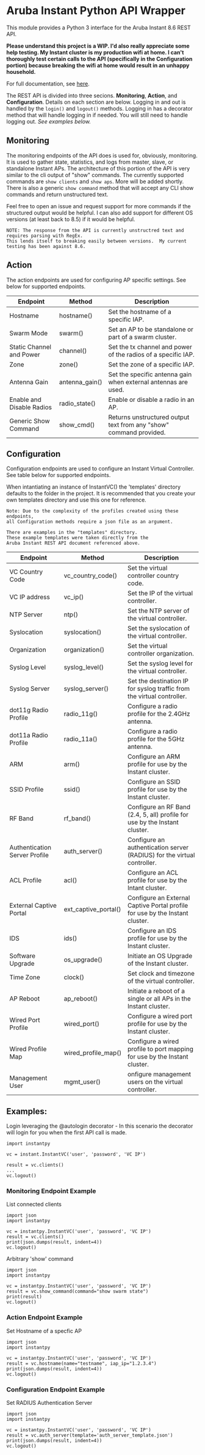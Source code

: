 # Aruba Instant Python API Wrapper

This module provides a Python 3 interface for the Aruba Instant 8.6 REST API.

**Please understand this project is a WIP.  I'd also really appreciate some help testing.  My Instant cluster is my production wifi at home.  I can't thoroughly test certain calls to the API (specifically in the Configuration portion) because breaking the wifi at home would result in an unhappy household.**

For full documentation, see [here](https://support.hpe.com/hpesc/public/docDisplay?docId=a00092466en_us).

The REST API is divided into three secions.  **Monitoring**, **Action**, and **Configuration**.  Details on each section are below.  Logging in and out is handled by the ```login()``` and ```logout()``` methods.  Logging in has a decorator method that will handle logging in if needed.  You will still need to handle logging out.  *See examples below.*

## Monitoring
The monitoring endpoints of the API does is used for, obviously, monitoring.  It is used to gather state, statistics, and logs from master, slave, or standalone Instant APs.  The architecture of this portion of the API is very similar to the cli output of "show" commands.  The currently supported commands are ```show clients``` and ```show aps```.  More will be added shortly.  There is also a generic ```show command``` method that will accept any CLI show commands and return unstructured text.

Feel free to open an issue and request support for more commands if the structured output would be helpful.  I can also add support for different OS versions (at least back to 8.5) if it would be helpful.

    NOTE: The response from the API is currently unstructred text and requires parsing with RegEx.  
    This lends itself to breaking easily between versions.  My current testing has been against 8.6.

## Action
The action endpoints are used for configuring AP specific settings.  See below for supported endpoints.

Endpoint | Method | Description
--- | --- | ---
Hostname | hostname() | Set the hostname of a specific IAP.
Swarm Mode | swarm() | Set an AP to be standalone or part of a swarm cluster.
Static Channel and Power | channel() | Set the tx channel and power of the radios of a specific IAP.
Zone | zone() | Set the zone of a specific IAP.
Antenna Gain | antenna_gain() | Set the specific antenna gain when external antennas are used.
Enable and Disable Radios | radio_state() | Enable or disable a radio in an AP.
Generic Show Command | show_cmd() | Returns unstructured output text from any "show" command provided.

## Configuration
Configuration endpoints are used to configure an Instant Virtual Controller.  See table below for supported endpoints.

When intantiating an instance of InstantVC() the 'templates' directory defaults to the folder in the project.  It is recommended that you create your own templates directory and use this one for reference.

    Note: Due to the complexity of the profiles created using these endpoints, 
    all Configuration methods require a json file as an argument.

    There are examples in the "templates" directory.  
    These example templates were taken directly from the 
    Aruba Instant REST API document referenced above.

Endpoint | Method | Description
---|---|---
VC Country Code | vc_country_code() | Set the virtual controller country code.
VC IP address | vc_ip() | Set the IP of the virtual controller.
NTP Server | ntp() | Set the NTP server of the virtual controller.
Syslocation | syslocation() | Set the syslocation of the virtual controller.
Organization | organization() | Set the virtual controller organization.
Syslog Level | syslog_level() | Set the syslog level for the virtual controller.
Syslog Server | syslog_server() | Set the destination IP for syslog traffic from the virtual controller.
dot11g Radio Profile | radio_11g() | Configure a radio profile for the 2.4GHz antenna.
dot11a Radio Profile | radio_11a() | Configure a radio profile for the 5GHz antenna.
ARM | arm() | Configure an ARM profile for use by the Instant cluster.
SSID Profile | ssid() | Configure an SSID profile for use by the Instant cluster.
RF Band | rf_band() | Configure an RF Band (2.4, 5, all) profile for use by the Instant cluster.
Authentication Server Profile | auth_server() | Configure an authentication server (RADIUS) for the virtual controller.
ACL Profile | acl() | Configure an ACL profile for use by the Intant cluster.
External Captive Portal | ext_captive_portal() | Configure an External Captive Portal profile for use by the Instant cluster.
IDS | ids() | Configure an IDS profile for use by the Instant cluster.
Software Upgrade | os_upgrade() | Initiate an OS Upgrade of the Instant cluster.
Time Zone | clock() | Set clock and timezone of the virtual controller.
AP Reboot | ap_reboot() | Initiate a reboot of a single or all APs in the Instant cluster.
Wired Port Profile | wired_port() | Configure a wired port profile for use by the Instant cluster.
Wired Profile Map | wired_profile_map() | Configure a wired profile to port mapping for use by the Instant cluster.
Management User | mgmt_user() | onfigure management users on the virtual controller.


## Examples:
Login leveraging the @autologin decorator - In this scenario the decorator will login for you when the first API call is made.
```
import instantpy

vc = instant.InstantVC('user', 'password', 'VC IP')

result = vc.clients()
...
vc.logout()
```

### Monitoring Endpoint Example
List connected clients
```
import json
import instantpy

vc = instantpy.InstantVC('user', 'password', 'VC IP')
result = vc.clients()
print(json.dumps(result, indent=4))
vc.logout()
```

Arbitrary 'show' command
```
import json
import instantpy

vc = instantpy.InstantVC('user', 'password', 'VC IP')
result = vc.show_command(command="show swarm state")
print(result)
vc.logout()
```

### Action Endpoint Example
Set Hostname of a specfic AP
```
import json
import instantpy

vc = instantpy.InstantVC('user', 'password', 'VC IP')
result = vc.hostname(name="testname", iap_ip="1.2.3.4")
print(json.dumps(result, indent=4))
vc.logout()
```

### Configuration Endpoint Example
Set RADIUS Authentication Server
```
import json
import instantpy

vc = instantpy.InstantVC('user', 'password', 'VC IP')
result = vc.auth_server(template='auth_server_template.json')
print(json.dumps(result, indent=4))
vc.logout()
```
